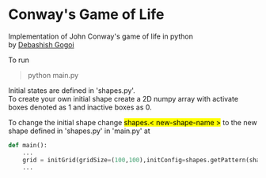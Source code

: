 # Conway's Game of Life
Implementation of John Conway's game of life in python  
by [Debashish Gogoi](https://github.com/Devzard)

To run
> python main.py

Initial states are defined in 'shapes.py'.  
To create your own initial shape create a 2D numpy array with activate boxes denoted as 1 and inactive boxes as 0.  

To change the initial shape change <mark>shapes.< new-shape-name ></mark> to the new shape defined in 'shapes.py' in 'main.py' at
```python
def main():
    ...
    grid = initGrid(gridSize=(100,100),initConfig=shapes.getPattern(shapes.FPENTOMINOaACORN,xshift=50,yshift=50))
    ...
```